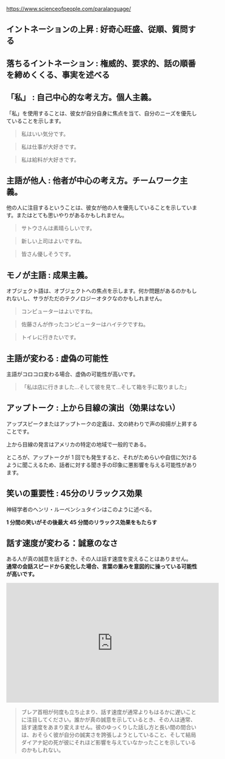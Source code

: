 


https://www.scienceofpeople.com/paralanguage/




## イントネーションの上昇 : 好奇心旺盛、従順、質問する





## 落ちるイントネーション : 権威的、要求的、話の順番を締めくくる、事実を述べる





## 「私」 : 自己中心的な考え方。個人主義。

「私」を使用することは、彼女が自分自身に焦点を当て、自分のニーズを優先していることを示します。

> 私はいい気分です。

> 私は仕事が大好きです。

> 私は給料が大好きです。


## 主語が他人 : 他者が中心の考え方。チームワーク主義。

他の人に注目するということは、彼女が他の人を優先していることを示しています。またはとても思いやりがあるかもしれません。

> サトウさんは素晴らしいです。

> 新しい上司はよいですね。

> 皆さん優しそうです。



## モノが主語 : 成果主義。


オブジェクト語は、オブジェクトへの焦点を示します。何か問題があるのか​​もしれないし、サラがただのテクノロジーオタクなのかもしれません。

> コンピューターはよいですね。

> 佐藤さんが作ったコンピューターはハイテクですね。

> トイレに行きたいです。



## 主語が変わる : 虚偽の可能性

主語がコロコロ変わる場合、虚偽の可能性が高いです。

>  「私は店に行きました…そして彼を見て…そして箱を手に取りました」




## アップトーク : 上から目線の演出（効果はない）

アップスピークまたはアップトークの定義は、文の終わりで声の抑揚が上昇することです。

上から目線の発言はアメリカの特定の地域で一般的である。

ところが、アップトークが 1 回でも発生すると、それがためらいや自信に欠けるように聞こえるため、話者に対する聞き手の印象に悪影響を与える可能性があります。





## 笑いの重要性 : 45分のリラックス効果

神経学者のヘンリ・ルーベンシュタインはこのように述べる。

**1 分間の笑いがその後最大 45 分間のリラックス効果をもたらす**



## 話す速度が変わる：誠意のなさ


ある人が真の誠意を話すとき、その人は話す速度を変えることはありません。
**通常の会話スピードから変化した場合、言葉の重みを意図的に操っている可能性が高いです。**

<iframe width="560" height="315" src="https://www.youtube.com/embed/Q3qinDH_3HE?si=8uzgx7iyBY5rZEme&amp;start=33" title="YouTube video player" frameborder="0" allow="accelerometer; autoplay; clipboard-write; encrypted-media; gyroscope; picture-in-picture; web-share" allowfullscreen></iframe>

> ブレア首相が何度も立ち止まり、話す速度が通常よりもはるかに遅いことに注目してください。誰かが真の誠意を示しているとき、その人は通常、話す速度をあまり変えません。彼のゆっくりした話し方と長い間の間合いは、おそらく彼が自分の誠実さを誇張しようとしていること、そして結局ダイアナ妃の死が彼にそれほど影響を与えていなかったことを示しているのかもしれない。


















